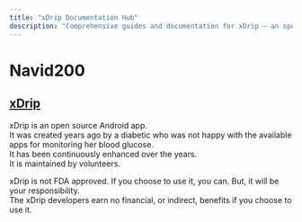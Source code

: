 ```yaml
---
title: "xDrip Documentation Hub"
description: "Comprehensive guides and documentation for xDrip — an open-source Android CGM app to monitor glucose, customize alerts, manage Nightscout sync, and more."
---
```


# Navid200  

## [xDrip](https://navid200.github.io/xDrip/)  
xDrip is an open source Android app.  
It was created years ago by a diabetic who was not happy with the available apps for monitoring her blood glucose.  
It has been continuously enhanced over the years.  
It is maintained by volunteers.  
  
xDrip is not FDA approved.  If you choose to use it, you can.  But, it will be your responsibility.  
The xDrip developers earn no financial, or indirect, benefits if you choose to use it.  
